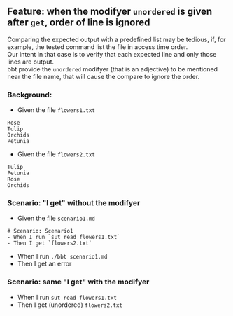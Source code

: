 ## Feature: when the modifyer `unordered` is given after `get`, order of line is ignored

Comparing the expected output with a predefined list may be tedious, if, for example, the tested command list the file in access time order.  
Our intent in that case is to verify that each expected line and only those lines are output.  
bbt provide the `unordered` modifyer (that is an adjective) to be mentioned near the file name, that will cause the compare to ignore the order.  

### Background:

- Given the file `flowers1.txt`
```
Rose
Tulip
Orchids
Petunia
```

- Given the file `flowers2.txt`
```
Tulip
Petunia
Rose
Orchids
```

### Scenario: "I get" without the modifyer

- Given the file `scenario1.md`
```
# Scenario: Scenario1
- When I run `sut read flowers1.txt`
- Then I get `flowers2.txt`
```

- When I run `./bbt scenario1.md`
- Then I get an error

### Scenario: same "I get" with the modifyer
- When I run `sut read flowers1.txt`
- Then I get (unordered) `flowers2.txt`
